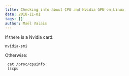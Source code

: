 ```yaml
---
title: Checking info about CPU and Nvidia GPU on Linux
date: 2018-11-01
tags: []
author: Maël Valais
---
```


If there is a Nvidia card:

    nvidia-smi

Otherwise:

     cat /proc/cpuinfo
     lscpu
